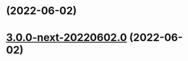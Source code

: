 # [](https://github.com/vuetifyjs/vuetify/compare/v3.0.0-next-20220602.0...v) (2022-06-02)



# [3.0.0-next-20220602.0](https://github.com/vuetifyjs/vuetify/compare/v3.0.0-beta.3...v3.0.0-next-20220602.0) (2022-06-02)



